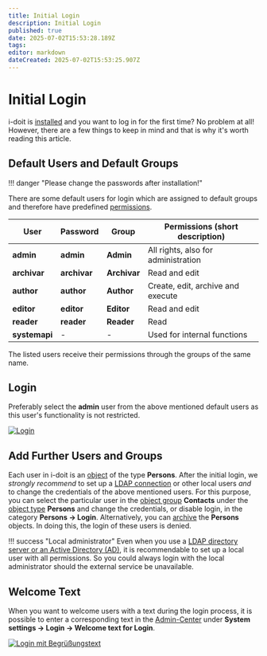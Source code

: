 ```yaml
---
title: Initial Login
description: Initial Login
published: true
date: 2025-07-02T15:53:28.189Z
tags: 
editor: markdown
dateCreated: 2025-07-02T15:53:25.907Z
---
```


# Initial Login

i-doit is [installed](../installation/index.md) and you want to log in for the first time? No problem at all! However, there are a few things to keep in mind and that is why it's worth reading this article.

## Default Users and Default Groups

!!! danger "Please change the passwords after installation!"

There are some default users for login which are assigned to default groups and therefore have predefined [permissions](./../efficient-documentation/rights-management/index.md).

| User          | Password     | Group        | Permissions (short description)     |
| ------------- | ------------ | ------------ | ----------------------------------- |
| **admin**     | **admin**    | **Admin**    | All rights, also for administration |
| **archivar**  | **archivar** | **Archivar** | Read and edit                       |
| **author**    | **author**   | **Author**   | Create, edit, archive and execute   |
| **editor**    | **editor**   | **Editor**   | Read and edit                       |
| **reader**    | **reader**   | **Reader**   | Read                                |
| **systemapi** | -            | -            | Used for internal functions         |

The listed users receive their permissions through the groups of the same name.

## Login

Preferably select the **admin** user from the above mentioned default users as this user's functionality is not restricted.

[![Login](../assets/images/en/basics/initial-login/1-il.png)](../assets/images/en/basics/initial-login/1-il.png)

## Add Further Users and Groups

Each user in i-doit is an [object](structure-of-the-it-documentation.md) of the type **Persons**. After the initial login, we _strongly recommend_ to set up a [LDAP connection](../user-authentication-and-management/ldap-directory/index.md) or other local users _and_ to change the credentials of the above mentioned users. For this purpose, you can select the particular user in the [object group](structure-of-the-it-documentation.md) **Contacts** under the [object type](structure-of-the-it-documentation.md) **Persons** and change the credentials, or disable login, in the category **Persons → Login**. Alternatively, you can [archive](life-and-documentation-cycle.md) the **Persons** objects. In doing this, the login of these users is denied.

!!! success "Local administrator"
    Even when you use a [LDAP directory server or an Active Directory (AD)](../user-authentication-and-management/ldap-directory/index.md), it is recommendable to set up a local user with all permissions. So you could always login with the local administrator should the external service be unavailable.

## Welcome Text

When you want to welcome users with a text during the login process, it is possible to enter a corresponding text in the [Admin-Center](../system-administration/admin-center.md) under **System settings → Login → Welcome text for Login**.

[![Login mit Begrüßungstext](../assets/images/en/basics/initial-login/2-il.png)](../assets/images/en/basics/initial-login/2-il.png)
